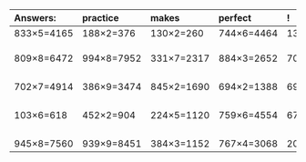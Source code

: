 | Answers: | practice | makes | perfect | ! |
| :--- | :--- | :--- | :--- | :--- |
| 833×5=4165 | 188×2=376 | 130×2=260 | 744×6=4464 | 134×4=536 | 
|   |   |   |   |   | 
|   |   |   |   |   | 
|   |   |   |   |   | 
| 809×8=6472 | 994×8=7952 | 331×7=2317 | 884×3=2652 | 702×7=4914 | 
|   |   |   |   |   | 
|   |   |   |   |   | 
|   |   |   |   |   | 
|   |   |   |   |   | 
| 702×7=4914 | 386×9=3474 | 845×2=1690 | 694×2=1388 | 697×5=3485 | 
|   |   |   |   |   | 
|   |   |   |   |   | 
|   |   |   |   |   | 
|   |   |   |   |   | 
| 103×6=618 | 452×2=904 | 224×5=1120 | 759×6=4554 | 674×7=4718 | 
|   |   |   |   |   | 
|   |   |   |   |   | 
|   |   |   |   |   | 
|   |   |   |   |   | 
| 945×8=7560 | 939×9=8451 | 384×3=1152 | 767×4=3068 | 204×9=1836 | 
